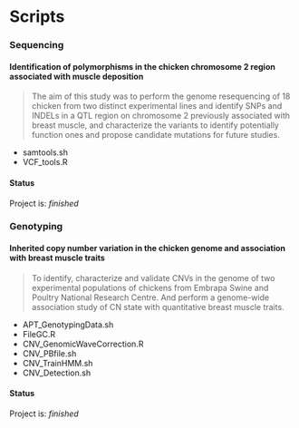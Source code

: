 # Scripts

### Sequencing
#### Identification of polymorphisms in the chicken chromosome 2 region associated with muscle deposition
> The aim of this study was to perform the genome
resequencing of 18 chicken from two distinct experimental lines and identify SNPs and
INDELs in a QTL region on chromosome 2 previously associated with breast muscle, and
characterize the variants to identify potentially function ones and propose candidate mutations
for future studies.
  * samtools.sh
  * VCF_tools.R
  
#### Status
Project is: _finished_

### Genotyping
#### Inherited copy number variation in the chicken genome and association with breast muscle traits
> To identify, characterize and validate CNVs in the genome of two experimental
populations of chickens from Embrapa Swine and Poultry National Research Centre. And
perform a genome-wide association study of CN state with quantitative breast muscle traits.
  * APT_GenotypingData.sh
  * FileGC.R
  * CNV_GenomicWaveCorrection.R
  * CNV_PBfile.sh
  * CNV_TrainHMM.sh
  * CNV_Detection.sh
 
  
#### Status
Project is: _finished_

